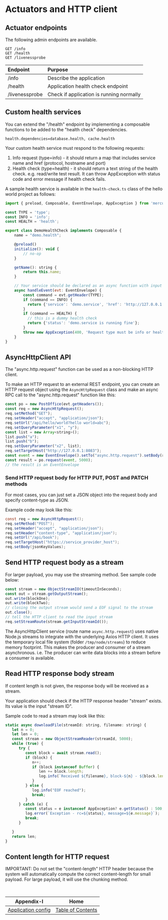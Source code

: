 # Actuators and HTTP client

## Actuator endpoints

The following admin endpoints are available.

```
GET /info
GET /health
GET /livenessprobe
```

| Endpoint       | Purpose                                                                             | 
|:---------------|:------------------------------------------------------------------------------------|
| /info          | Describe the application                                                            |
| /health        | Application health check endpoint                                                   |
| /livenessprobe | Check if application is running normally                                            |


## Custom health services

You can extend the "/health" endpoint by implementing a composable functions to be added to the 
"health check" dependencies.

```properties
health.dependencies=database.health, cache.health
```

Your custom health service must respond to the following requests:

1. Info request (type=info) - it should return a map that includes service name and href (protocol, hostname and port)
2. Health check (type=health) - it should return a text string of the health check. e.g. read/write test result. 
   It can throw AppException with status code and error message if health check fails.

A sample health service is available in the `health-check.ts` class of the hello world project as follows:

```javascript
import { preload, Composable, EventEnvelope, AppException } from 'mercury';

const TYPE = 'type';
const INFO = 'info';
const HEALTH = 'health';

export class DemoHealthCheck implements Composable {
    name = "demo.health";

    @preload()
    initialize(): void {
        // no-op
    }

    getName(): string {
        return this.name;
    }

    // Your service should be declared as an async function with input as EventEnvelope
    async handleEvent(evt: EventEnvelope) {
        const command = evt.getHeader(TYPE);
        if (command == INFO) {
          return {'service': 'demo.service', 'href': 'http://127.0.0.1'};
        }
        if (command == HEALTH) {
          // this is a dummy health check
          return {'status': 'demo.service is running fine'};
        }
        throw new AppException(400, 'Request type must be info or health');
    }
}
```

## AsyncHttpClient API

The "async.http.request" function can be used as a non-blocking HTTP client.

To make an HTTP request to an external REST endpoint, you can create an HTTP request object using the
`AsyncHttpRequest` class and make an async RPC call to the "async.http.request" function like this:

```javascript
const po = new PostOffice(evt.getHeaders());
const req = new AsyncHttpRequest();
req.setMethod("GET");
req.setHeader("accept", "application/json");
req.setUrl("/api/hello/world?hello world=abc");
req.setQueryParameter("x1", "y");
const list = new Array<string>();
list.push("a");
list.push("b");
req.setQueryParameter("x2", list);
req.setTargetHost("http://127.0.0.1:8083");
const event = new EventEnvelope().setTo("async.http.request").setBody(req);
const result = po.request(event, 5000);
// the result is an EventEnvelope
```

### Send HTTP request body for HTTP PUT, POST and PATCH methods

For most cases, you can just set a JSON object into the request body and specify content-type as JSON.

Example code may look like this:

```java
const req = new AsyncHttpRequest();
req.setMethod("POST");
req.setHeader("accept", "application/json");
req.setHeader("content-type", "application/json");
req.setUrl("/api/book");
req.setTargetHost("https://service_provider_host");
req.setBody(jsonKeyValues);
```

## Send HTTP request body as a stream

For larger payload, you may use the streaming method. See sample code below:

```javascript
const stream = new ObjectStreamIO(timeoutInSeconds);
const out = stream.getOutputStream();
out.write(blockOne);
out.write(blockTwo);
// closing the output stream would send a EOF signal to the stream
out.close();
// tell the HTTP client to read the input stream
req.setStreamRoute(stream.getInputStreamId());
```

The AsyncHttpClient service (route name `async.http.request`) uses native Node.js streams to integrate
with the underlying Axios HTTP client. It uses the temporary local file system (folder `/tmp/node/streams`)
to reduce memory footprint. This makes the producer and consumer of a stream asynchronous. i.e. The producer
can write data blocks into a stream before a consumer is available.

## Read HTTP response body stream

If content length is not given, the response body will be received as a stream.

Your application should check if the HTTP response header "stream" exists. Its value is the input "stream ID".

Sample code to read a stream may look like this:

```javascript
static async downloadFile(streamId: string, filename: string) {
   let n = 0;
   let len = 0;
   const stream = new ObjectStreamReader(streamId, 5000);
   while (true) {
      try {
         const block = await stream.read();
         if (block) {
            n++;
            if (block instanceof Buffer) {
               len += block.length;
               log.info(`Received ${filename}, block-${n} - ${block.length} bytes`)
            }
         } else {
            log.info("EOF reached");
            break;
         }
      } catch (e) {
         const status = e instanceof AppException? e.getStatus() : 500;
         log.error(`Exception - rc=${status}, message=${e.message}`);
         break;
      }

   }
   return len;
} 
```

## Content length for HTTP request

IMPORTANT: Do not set the "content-length" HTTP header because the system will automatically compute the
correct content-length for small payload. For large payload, it will use the chunking method.

<br/>

|             Appendix-I              |                   Home                    | 
|:-----------------------------------:|:-----------------------------------------:|
| [Application config](APPENDIX-I.md) | [Table of Contents](TABLE-OF-CONTENTS.md) |
